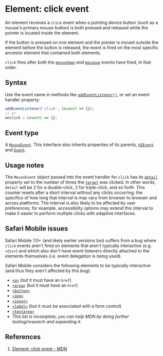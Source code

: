 # Element: click event

An element receives a `click` event when a pointing device button (such as a mouse's primary mouse button) is both pressed and released while the pointer is located inside the element.

If the button is pressed on one element and the pointer is moved outside the element before the button is released, the event is fired on the most specific ancestor element that contained both elements.

`click` fires after both the [`mousedown`](https://developer.mozilla.org/en-US/docs/Web/API/Element/mousedown_event) and [`mouseup`](https://developer.mozilla.org/en-US/docs/Web/API/Element/mouseup_event) events have fired, in that order.

## Syntax

Use the event name in methods like [`addEventListener()`](https://developer.mozilla.org/en-US/docs/Web/API/EventTarget/addEventListener), or set an event handler property:

```js
addEventListener('click', (event) => {});
// or
onclick = (event) => {};
```

## Event type

A [`MouseEvent`](https://developer.mozilla.org/en-US/docs/Web/API/MouseEvent). This interface also inherits properties of its parents, [`UIEvent`](https://developer.mozilla.org/en-US/docs/Web/API/UIEvent) and [`Event`](https://developer.mozilla.org/en-US/docs/Web/API/Event).

## Usage notes

The `MouseEvent` object passed into the event handler for `click` has its [`detail`](https://developer.mozilla.org/en-US/docs/Web/API/UIEvent/detail) property set to the number of times the [`target`](https://developer.mozilla.org/en-US/docs/Web/API/Event/target) was clicked. In other words, `detail` will be 2 for a double-click, 3 for triple-click, and so forth. This counter resets after a short interval without any clicks occurring; the specifics of how long that interval is may vary from browser to browser and across platforms. The interval is also likely to be affected by user preferences; for example, accessibility options may extend this interval to make it easier to perform multiple clicks with adaptive interfaces.

## Safari Mobile issues

Safari Mobile 7.0+ (and likely earlier versions too) suffers from a bug where `click` events aren't fired on elements that aren't typically interactive (e.g. `<div>`) and which also don't have event listeners directly attached to the elements themselves (i.e. event delegation is being used).

Safari Mobile considers the following elements to be typically interactive (and thus they aren't affected by this bug):

- [`<a>`](https://developer.mozilla.org/en-US/docs/Web/HTML/Element/a) (but it must have an `href`)
- [`<area>`](https://developer.mozilla.org/en-US/docs/Web/HTML/Element/area) (but it must have an `href`)
- [`<button>`](https://developer.mozilla.org/en-US/docs/Web/HTML/Element/button)
- [`<img>`](https://developer.mozilla.org/en-US/docs/Web/HTML/Element/img)
- [`<input>`](https://developer.mozilla.org/en-US/docs/Web/HTML/Element/input)
- [`<label>`](https://developer.mozilla.org/en-US/docs/Web/HTML/Element/label) (but it must be associated with a form control)
- [`<textarea>`](https://developer.mozilla.org/en-US/docs/Web/HTML/Element/textarea)
- *This list is incomplete; you can help MDN by doing further testing/research and expanding it.*

## References

1. [Element: click event - MDN](https://developer.mozilla.org/en-US/docs/Web/API/Element/click_event)